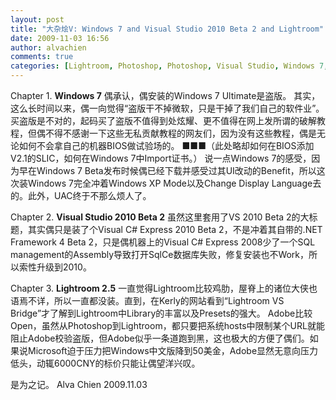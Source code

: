 ```yaml
---
layout: post
title: "大杂烩V: Windows 7 and Visual Studio 2010 Beta 2 and Lightroom"
date: 2009-11-03 16:56
author: alvachien
comments: true
categories: [Lightroom, Photoshop, Photoshop, Visual Studio, Windows 7, Windows Platform, 大杂烩, 技术Tips]
---
```

Chapter 1. **Windows 7**
偶承认，偶安装的Windows 7 Ultimate是盗版。
其实，这么长时间以来，偶一向觉得“盗版干不掉微软，只是干掉了我们自己的软件业”。买盗版是不对的，起码买了盗版不值得到处炫耀、更不值得在网上发所谓的破解教程，但偶不得不感谢一下这些无私贡献教程的网友们，因为没有这些教程，偶是无论如何不会拿自己的机器BIOS做试验场的。
■■■（此处略却如何在BIOS添加V2.1的SLIC，如何在Windows 7中Import证书。）
说一点Windows 7的感受，因为早在Windows 7 Beta发布时候偶已经下载并感受过其UI改动的Benefit，所以这次装Windows 7完全冲着Windows XP Mode以及Change Display Language去的。此外，UAC终于不那么烦人了。

Chapter 2. **Visual Studio 2010 Beta 2**
虽然这里套用了VS 2010 Beta 2的大标题，其实偶只是装了个Visual C# Express 2010 Beta 2，不是冲着其自带的.NET Framework 4 Beta 2，只是偶机器上的Visual C# Express 2008少了一个SQL management的Assembly导致打开SqlCe数据库失败，修复安装也不Work，所以索性升级到2010。
 
Chapter 3. **Lightroom 2.5**
一直觉得Lightroom比较鸡肋，屋脊上的诸位大侠也语焉不详，所以一直都没装。直到，在Kerly的网站看到“Lightroom VS Bridge”才了解到Lightroom中Library的丰富以及Presets的强大。
Adobe比较Open，虽然从Photoshop到Lightroom，都只要把系统hosts中限制某个URL就能阻止Adobe校验盗版，但Adobe似乎一条道跑到黑，这也极大的方便了偶们。如果说Microsoft迫于压力把Windows中文版降到50美金，Adobe显然无意向压力低头，动辄6000CNY的标价只能让偶望洋兴叹。
 
是为之记。
Alva Chien
2009.11.03

